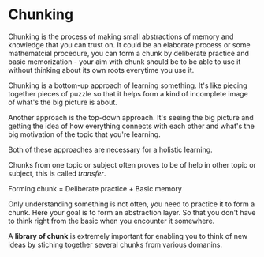 # Chunking 
Chunking is the process of making small abstractions of memory and knowledge that you can trust on. It could be an elaborate process or some mathematcial procedure, you can form a chunk by deliberate practice and basic memorization - your aim with chunk should be to be able to use it without thinking about its own roots everytime you use it. 

Chunking is a bottom-up approach of learning something. It's like piecing together pieces of puzzle so that it helps form a kind of incomplete image of what's the big picture is about. 

Another approach is the top-down approach. It's seeing the big picture and getting the idea of how everything connects with each other and what's the big motivation of the topic that you're learning. 

Both of these approaches are necessary for a holistic learning. 

Chunks from one topic or subject often proves to be of help in other topic or subject, this is called *transfer*. 

Forming chunk = Deliberate practice + Basic memory 

Only understanding something is not often, you need to practice it to form a chunk. Here your goal is to form an abstraction layer. So that you don't have to think right from the basic when you encounter it somewhere. 

A **library of chunk** is extremely important for enabling you to think of new ideas by stiching together several chunks from various domanins. 
